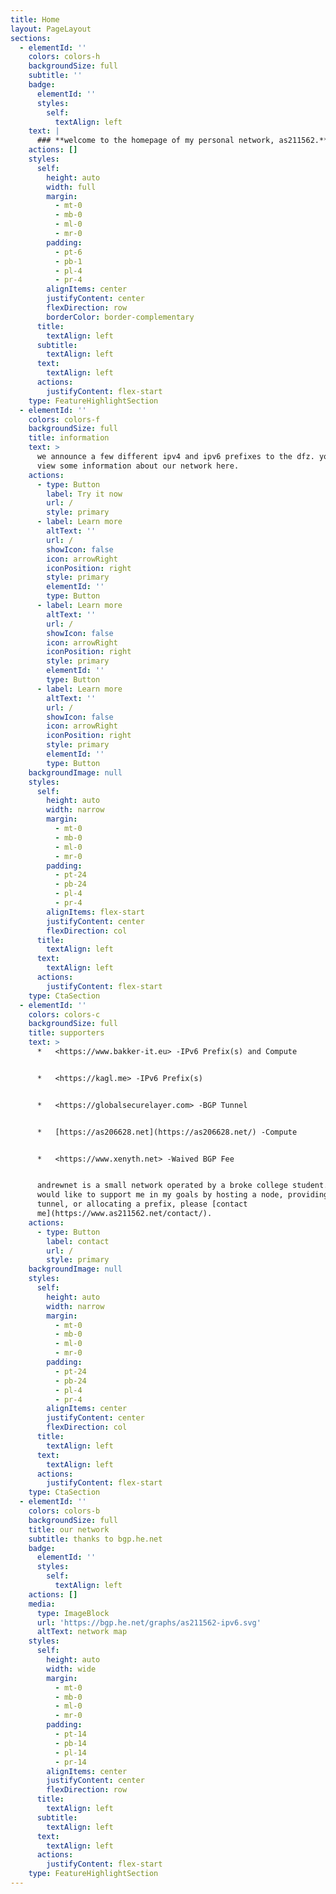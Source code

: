 ```yaml
---
title: Home
layout: PageLayout
sections:
  - elementId: ''
    colors: colors-h
    backgroundSize: full
    subtitle: ''
    badge:
      elementId: ''
      styles:
        self:
          textAlign: left
    text: |
      ### **welcome to the homepage of my personal network, as211562.**
    actions: []
    styles:
      self:
        height: auto
        width: full
        margin:
          - mt-0
          - mb-0
          - ml-0
          - mr-0
        padding:
          - pt-6
          - pb-1
          - pl-4
          - pr-4
        alignItems: center
        justifyContent: center
        flexDirection: row
        borderColor: border-complementary
      title:
        textAlign: left
      subtitle:
        textAlign: left
      text:
        textAlign: left
      actions:
        justifyContent: flex-start
    type: FeatureHighlightSection
  - elementId: ''
    colors: colors-f
    backgroundSize: full
    title: information
    text: >
      we announce a few different ipv4 and ipv6 prefixes to the dfz. you can
      view some information about our network here.
    actions:
      - type: Button
        label: Try it now
        url: /
        style: primary
      - label: Learn more
        altText: ''
        url: /
        showIcon: false
        icon: arrowRight
        iconPosition: right
        style: primary
        elementId: ''
        type: Button
      - label: Learn more
        altText: ''
        url: /
        showIcon: false
        icon: arrowRight
        iconPosition: right
        style: primary
        elementId: ''
        type: Button
      - label: Learn more
        altText: ''
        url: /
        showIcon: false
        icon: arrowRight
        iconPosition: right
        style: primary
        elementId: ''
        type: Button
    backgroundImage: null
    styles:
      self:
        height: auto
        width: narrow
        margin:
          - mt-0
          - mb-0
          - ml-0
          - mr-0
        padding:
          - pt-24
          - pb-24
          - pl-4
          - pr-4
        alignItems: flex-start
        justifyContent: center
        flexDirection: col
      title:
        textAlign: left
      text:
        textAlign: left
      actions:
        justifyContent: flex-start
    type: CtaSection
  - elementId: ''
    colors: colors-c
    backgroundSize: full
    title: supporters
    text: >
      *   <https://www.bakker-it.eu> -IPv6 Prefix(s) and Compute


      *   <https://kagl.me> -IPv6 Prefix(s)


      *   <https://globalsecurelayer.com> -BGP Tunnel


      *   [https://as206628.net](https://as206628.net/) -Compute


      *   <https://www.xenyth.net> -Waived BGP Fee


      andrewnet is a small network operated by a broke college student. if you
      would like to support me in my goals by hosting a node, providing a
      tunnel, or allocating a prefix, please [contact
      me](https://www.as211562.net/contact/).
    actions:
      - type: Button
        label: contact
        url: /
        style: primary
    backgroundImage: null
    styles:
      self:
        height: auto
        width: narrow
        margin:
          - mt-0
          - mb-0
          - ml-0
          - mr-0
        padding:
          - pt-24
          - pb-24
          - pl-4
          - pr-4
        alignItems: center
        justifyContent: center
        flexDirection: col
      title:
        textAlign: left
      text:
        textAlign: left
      actions:
        justifyContent: flex-start
    type: CtaSection
  - elementId: ''
    colors: colors-b
    backgroundSize: full
    title: our network
    subtitle: thanks to bgp.he.net
    badge:
      elementId: ''
      styles:
        self:
          textAlign: left
    actions: []
    media:
      type: ImageBlock
      url: 'https://bgp.he.net/graphs/as211562-ipv6.svg'
      altText: network map
    styles:
      self:
        height: auto
        width: wide
        margin:
          - mt-0
          - mb-0
          - ml-0
          - mr-0
        padding:
          - pt-14
          - pb-14
          - pl-14
          - pr-14
        alignItems: center
        justifyContent: center
        flexDirection: row
      title:
        textAlign: left
      subtitle:
        textAlign: left
      text:
        textAlign: left
      actions:
        justifyContent: flex-start
    type: FeatureHighlightSection
---
```

